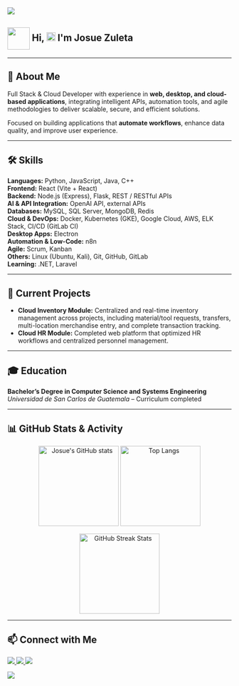 <!-- flicker line -->
 <img src="https://user-images.githubusercontent.com/73097560/115834477-dbab4500-a447-11eb-908a-139a6edaec5c.gif">

## <picture align="center"><img align="center" src = "https://github.com/7oSkaaa/7oSkaaa/blob/main/Images/about_me.gif?raw=true" width = 50px></picture>  <b> <b>Hi, </b><img src="https://media.giphy.com/media/hvRJCLFzcasrR4ia7z/giphy.gif" width="20"> I'm Josue Zuleta </b> 

---

## 🚀 About Me
Full Stack & Cloud Developer with experience in **web, desktop, and cloud-based applications**, integrating intelligent APIs, automation tools, and agile methodologies to deliver scalable, secure, and efficient solutions.  

Focused on building applications that **automate workflows**, enhance data quality, and improve user experience.

---

## 🛠 Skills
**Languages:** Python, JavaScript, Java, C++  
**Frontend:** React (Vite + React)  
**Backend:** Node.js (Express), Flask, REST / RESTful APIs  
**AI & API Integration:** OpenAI API, external APIs  
**Databases:** MySQL, SQL Server, MongoDB, Redis  
**Cloud & DevOps:** Docker, Kubernetes (GKE), Google Cloud, AWS, ELK Stack, CI/CD (GitLab CI)  
**Desktop Apps:** Electron  
**Automation & Low-Code:** n8n  
**Agile:** Scrum, Kanban  
**Others:** Linux (Ubuntu, Kali), Git, GitHub, GitLab  
**Learning:** .NET, Laravel  

---

## 📌 Current Projects
- **Cloud Inventory Module:** Centralized and real-time inventory management across projects, including material/tool requests, transfers, multi-location merchandise entry, and complete transaction tracking.  
- **Cloud HR Module:** Completed web platform that optimized HR workflows and centralized personnel management.

---

## 🎓 Education
**Bachelor’s Degree in Computer Science and Systems Engineering**  
*Universidad de San Carlos de Guatemala* – Curriculum completed

---

## 📊 GitHub Stats & Activity
<p align="center">
  <img src="https://github-readme-stats.vercel.app/api?username=joshi-debb&show_icons=true&theme=tokyonight" alt="Josue's GitHub stats" height="180"/>
  <img src="https://github-readme-stats.vercel.app/api/top-langs/?username=joshi-debb&layout=compact&theme=tokyonight" alt="Top Langs" height="180"/>
</p>

<p align="center">
  <img src="https://github-readme-streak-stats.herokuapp.com/?user=joshi-debb&theme=tokyonight" alt="GitHub Streak Stats" height="180"/>
</p>

---

## 📫 Connect with Me
<p>
  <a href="https://www.linkedin.com/in/josue-zuleta/" target="_blank">
    <img src="https://skillicons.dev/icons?i=linkedin" />
  </a>
  <a href="mailto:mym.jayjay@gmail.com" target="_blank">
    <img src="https://skillicons.dev/icons?i=gmail" />
  </a>
  <a href="https://github.com/joshi-debb" target="_blank">
    <img src="https://skillicons.dev/icons?i=github" />
  </a>
</p>

<!-- Flicker line -->
<img src="https://user-images.githubusercontent.com/73097560/115834477-dbab4500-a447-11eb-908a-139a6edaec5c.gif">
